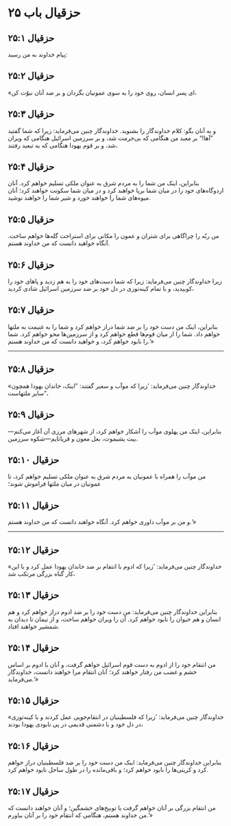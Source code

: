 # حزقیال باب ۲۵

## حزقیال ۲۵:۱

پیام خداوند به من رسید:

## حزقیال ۲۵:۲

«ای پسر انسان، روی خود را به سوی عمونیان بگردان و بر ضد آنان نبوّت کن،

## حزقیال ۲۵:۳

و به آنان بگو: کلام خداوندگار را بشنوید. خداوندگار چنین می‌فرماید: زیرا که شما گفتید ”آها!“ بر معبد من هنگامی که بی‌حرمت شد، و بر سرزمین اسرائیل هنگامی که ویران شد، و بر قوم یهودا هنگامی که به تبعید رفتند،

## حزقیال ۲۵:۴

بنابراین، اینک من شما را به مردم شرق به عنوان ملکی تسلیم خواهم کرد. آنان اردوگاه‌های خود را در میان شما برپا خواهند کرد و در میان شما سکونت خواهند کرد؛ آنان میوه‌های شما را خواهند خورد و شیر شما را خواهند نوشید.

## حزقیال ۲۵:۵

من ربّه را چراگاهی برای شتران و عمون را مکانی برای استراحت گله‌ها خواهم ساخت. آنگاه خواهید دانست که من خداوند هستم.

## حزقیال ۲۵:۶

زیرا خداوندگار چنین می‌فرماید: زیرا که شما دست‌های خود را به هم زدید و پاهای خود را کوبیدید، و با تمام کینه‌توزی در دل خود بر ضد سرزمین اسرائیل شادی کردید،

## حزقیال ۲۵:۷

بنابراین، اینک من دست خود را بر ضد شما دراز خواهم کرد و شما را به غنیمت به ملتها خواهم داد. شما را از میان قوم‌ها قطع خواهم کرد و از سرزمین‌ها محو خواهم کرد. شما را نابود خواهم کرد، و خواهید دانست که من خداوند هستم.’»

---

## حزقیال ۲۵:۸

«خداوندگار چنین می‌فرماید: ’زیرا که موآب و سعیر گفتند: ”اینک، خاندان یهودا همچون سایر ملتهاست“،

## حزقیال ۲۵:۹

بنابراین، اینک من پهلوی موآب را آشکار خواهم کرد، از شهرهای مرزی آن آغاز می‌کنم—بیت یشیموت، بعل معون و قریاتایم—شکوه سرزمین.

## حزقیال ۲۵:۱۰

من موآب را همراه با عمونیان به مردم شرق به عنوان ملکی تسلیم خواهم کرد، تا عمونیان در میان ملتها فراموش شوند؛

## حزقیال ۲۵:۱۱

و من بر موآب داوری خواهم کرد. آنگاه خواهند دانست که من خداوند هستم.’»

---

## حزقیال ۲۵:۱۲

«خداوندگار چنین می‌فرماید: ’زیرا که ادوم با انتقام بر ضد خاندان یهودا عمل کرد و با این کار گناه بزرگی مرتکب شد،

## حزقیال ۲۵:۱۳

بنابراین خداوندگار چنین می‌فرماید: من دست خود را بر ضد ادوم دراز خواهم کرد و هم انسان و هم حیوان را نابود خواهم کرد. آن را ویران خواهم ساخت، و از تیمان تا دیدان به شمشیر خواهند افتاد.

## حزقیال ۲۵:۱۴

من انتقام خود را از ادوم به دست قوم اسرائیل خواهم گرفت، و آنان با ادوم بر اساس خشم و غضب من رفتار خواهند کرد؛ آنان انتقام مرا خواهند دانست، خداوندگار می‌فرماید.’»

## حزقیال ۲۵:۱۵

«خداوندگار چنین می‌فرماید: ’زیرا که فلسطینیان در انتقام‌جویی عمل کردند و با کینه‌توزی در دل خود و با دشمنی قدیمی در پی نابودی یهودا بودند،

## حزقیال ۲۵:۱۶

بنابراین خداوندگار چنین می‌فرماید: اینک من دست خود را بر ضد فلسطینیان دراز خواهم کرد و کریتی‌ها را نابود خواهم کرد؛ و باقی‌مانده را در طول ساحل نابود خواهم کرد.

## حزقیال ۲۵:۱۷

من انتقام بزرگی بر آنان خواهم گرفت با توبیخ‌های خشمگین؛ و آنان خواهند دانست که من خداوند هستم، هنگامی که انتقام خود را بر آنان بیاورم.’»
